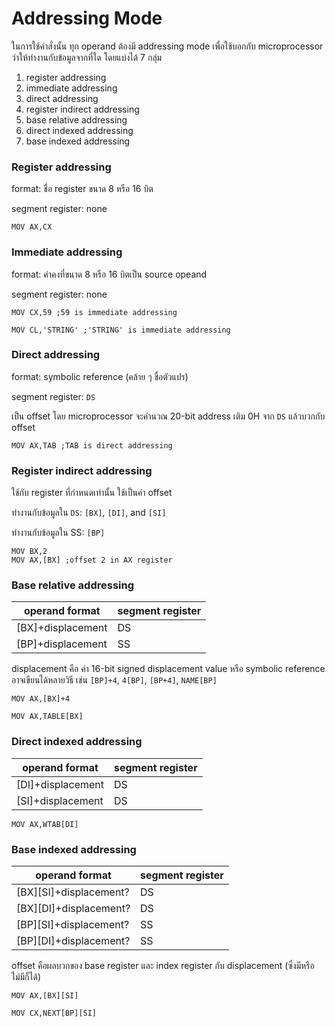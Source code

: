 # Addressing Mode

ในการใช้คำสั่งนั้น ทุก operand ต้องมี addressing mode เพื่อใช้บอกกับ microprocessor ว่าให้ทำงานกับข้อมูลจากที่ใด โดยแบ่งได้ 7 กลุ่ม

1. register addressing
2. immediate addressing
3. direct addressing
4. register indirect addressing
5. base relative addressing
6. direct indexed addressing
7. base indexed addressing

### Register addressing

format: ชื่อ register ขนาด 8 หรือ 16 บิต

segment register: none

```wasm
MOV AX,CX
```

### Immediate addressing

format: ค่าคงที่ขนาด 8 หรือ 16 บิตเป็น source opeand

segment register: none

```wasm
MOV CX,59 ;59 is immediate addressing
```

```wasm
MOV CL,'STRING' ;'STRING' is immediate addressing
```

### Direct addressing

format: symbolic reference (คล้าย ๆ ชื่อตัวแปร)

segment register: `DS`

เป็น offset โดย microprocessor จะคำนวณ 20-bit address เติม 0H จาก `DS` แล้วบวกกับ offset

```wasm
MOV AX,TAB ;TAB is direct addressing
```

### Register indirect addressing

ใช้กับ register ที่กำหนดเท่านั้น ใช้เป็นค่า offset

ทำงานกับข้อมูลใน `DS`: `[BX]`, `[DI]`, and `[SI]`

ทำงานกับข้อมูลใน SS: `[BP]`

```wasm
MOV BX,2
MOV AX,[BX] ;offset 2 in AX register
```

### Base relative addressing

| operand format | segment register |
| --- | --- |
| [BX]+displacement | DS |
| [BP]+displacement | SS |

displacement คือ ค่า 16-bit signed displacement value หรือ symbolic reference อาจเขียนได้หลายวิธี เช่น `[BP]+4`, `4[BP]`, `[BP+4]`, `NAME[BP]`

```wasm
MOV AX,[BX]+4
```

```wasm
MOV AX,TABLE[BX]
```

### Direct indexed addressing

| operand format | segment register |
| --- | --- |
| [DI]+displacement | DS |
| [SI]+displacement | DS |

```wasm
MOV AX,WTAB[DI]
```

### Base indexed addressing

| operand format | segment register |
| --- | --- |
| [BX][SI]+displacement? | DS |
| [BX][DI]+displacement? | DS |
| [BP][SI]+displacement? | SS |
| [BP][DI]+displacement? | SS |

offset คือผลบวกของ base register และ index register กับ displacement (ซึ่งมีหรือไม่มีก็ได้)

```wasm
MOV AX,[BX][SI]
```

```wasm
MOV CX,NEXT[BP][SI]
```